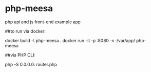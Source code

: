 # php-meesa
php api and js front-end example app


##to run via docker:

docker build -t php-meesa .
docker run -it -p <host port>:8080 -v <host absolute path to repo>:/var/app/ php-meesa

##via PHP CLI:

php -S 0.0.0.0:<port> router.php